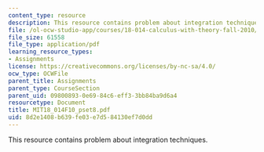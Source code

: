 ```yaml
---
content_type: resource
description: This resource contains problem about integration techniques.
file: /ol-ocw-studio-app/courses/18-014-calculus-with-theory-fall-2010/8d2e1408b639fe03e7d584130ef7d0dd_MIT18_014F10_pset8.pdf
file_size: 61558
file_type: application/pdf
learning_resource_types:
- Assignments
license: https://creativecommons.org/licenses/by-nc-sa/4.0/
ocw_type: OCWFile
parent_title: Assignments
parent_type: CourseSection
parent_uid: 09800893-0e69-84c6-eff3-3bb84ba9d6a4
resourcetype: Document
title: MIT18_014F10_pset8.pdf
uid: 8d2e1408-b639-fe03-e7d5-84130ef7d0dd
---
```

This resource contains problem about integration techniques.